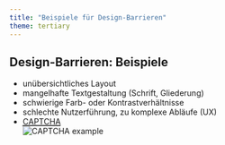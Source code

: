 ```yaml
---
title: "Beispiele für Design-Barrieren"
theme: tertiary
---
```

## Design-Barrieren: Beispiele

- unübersichtliches Layout
- mangelhafte Textgestaltung (Schrift, Gliederung)
- schwierige Farb- oder Kontrastverhältnisse
- schlechte Nutzerführung, zu komplexe Abläufe (UX)
- <abbr title="completely automated public Turing test to tell computers and humans apart">[CAPTCHA](https://de.wikipedia.org/wiki/Captcha)</a></abbr><br/><img src="images/230px-Captcha-smwm.svg.png" alt="CAPTCHA example" class="captcha">
